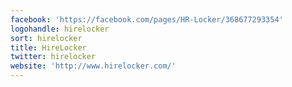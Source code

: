 ```yaml
---
facebook: 'https://facebook.com/pages/HR-Locker/368677293354'
logohandle: hirelocker
sort: hirelocker
title: HireLocker
twitter: hirelocker
website: 'http://www.hirelocker.com/'
---
```

